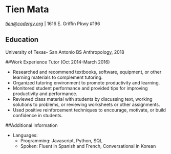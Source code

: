 # Tien Mata

*tien@codergv.org* | 1616 E. Griffin Pkwy #196 

## Education
University of Texas- San Antonio
BS Anthropology, 2018

##Work Experience
Tutor (Oct 2014-March 2016)
* Researched and recommend textbooks, software, equipment, or other learning materials to complement tutoring.
* Organized tutoring environment to promote productivity and learning.
* Monitored student performance and provided tips for improving productivity and performance.
* Reviewed class material with students by discussing text, working solutions to problems, or reviewing worksheets or other assignments.
* Used positive reinforcement techniques to encourage, motivate, or build confidence in students.

##Additional Information
* Languages: 
  * Programming: Javascript, Python, SQL
  * Spoken: Fluent in Spanish and French, Conversational in Korean
  
